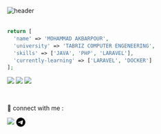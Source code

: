 ![header](https://ehsan.storage.iran.liara.space/mohammad/1.gif)
<br/><br/>
```php
return [
  'name' => 'MOHAMMAD AKBARPOUR',
  'university' => 'TABRIZ COMPUTER ENGENEERING',
  'skills' => ['JAVA', 'PHP', 'LARAVEL'],
  'currently-learning' => ['LARAVEL', 'DOCKER']
];
```
![](https://img.shields.io/badge/code_-php-8A2BE2?logo=php)
![](https://img.shields.io/badge/code_-laravel-FF3427?logo=laravel)
![](https://img.shields.io/badge/code_-java-blue)


<br/>

 🤝 connect with me : 

<a href="https://www.linkedin.com/in/mohammad-akbarpourjannat-47343b297/" target="_blank"><img align="left" src="https://raw.githubusercontent.com/yushi1007/yushi1007/main/images/linkedin.svg" width="21px"/></a>
<a href="https://t.me/mm009d" target="_blank"><img align="left" src="https://github.com/mohammad-Akbarpour/mohammad-Akbarpour/blob/main/images/telegram.svg" width="21px"/></a>


